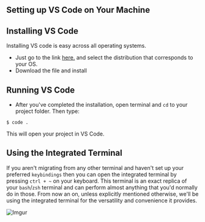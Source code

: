 ## Setting up VS Code on Your Machine

## Installing VS Code
Installing VS code is easy across all operating systems.
* Just go to the link [here.](https://code.visualstudio.com/Download) and select the distribution that corresponds to your OS.
* Download the file and install

## Running VS Code
* After you've completed the installation, open terminal and `cd` to your project folder. Then type:
```
$ code .
```
This will open your project in VS Code.


## Using the Integrated Terminal
If you aren't migrating from any other terminal and haven't set up your preferred `keybindings` then you can open the integrated terminal by pressing `ctrl + ~` on your keyboard. This terminal is an exact replica of your `bash`/`zsh` terminal and can perform almost anything that you'd normally do in those. From now an on, unless explicitly mentioned otherwise, we'll be using the integrated terminal for the versatility and convenience it provides.

![Imgur](https://i.imgur.com/9Sa0ZZm.png)
